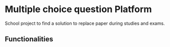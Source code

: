 # Multiple choice question Platform

School project to find a solution to replace paper during studies and exams.

## Functionalities 

